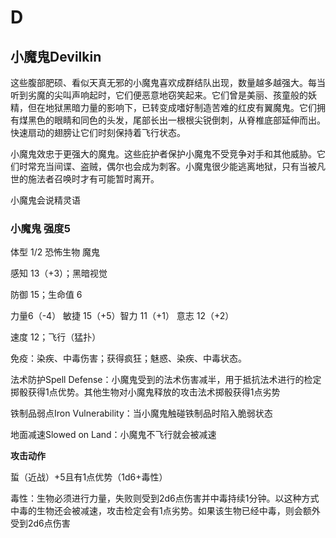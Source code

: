 # D

## 小魔鬼Devilkin

这些腹部肥硕、看似天真无邪的小魔鬼喜欢成群结队出现，数量越多越强大。每当听到劣魔的尖叫声响起时，它们便恶意地窃笑起来。它们曾是美丽、孩童般的妖精，但在地狱黑暗力量的影响下，已转变成嗜好制造苦难的红皮有翼魔鬼。它们拥有煤黑色的眼睛和同色的头发，尾部长出一根根尖锐倒刺，从脊椎底部延伸而出。快速扇动的翅膀让它们时刻保持着飞行状态。

小魔鬼效忠于更强大的魔鬼。这些庇护者保护小魔鬼不受竞争对手和其他威胁。它们时常充当间谍、盗贼，偶尔也会成为刺客。小魔鬼很少能逃离地狱，只有当被凡世的施法者召唤时才有可能暂时离开。

小魔鬼会说精灵语

### 小魔鬼 强度5

体型 1/2 恐怖生物 魔鬼

感知 13（+3）；黑暗视觉

防御 15；生命值 6

力量6（-4） 敏捷 15（+5）智力 11（+1） 意志 12（+2）

速度 12；飞行（猛扑）

免疫：染疾、中毒伤害；获得疯狂；魅惑、染疾、中毒状态。

法术防护Spell
Defense：小魔鬼受到的法术伤害减半，用于抵抗法术进行的检定掷骰获得1点优势。其他生物对小魔鬼释放的攻击法术掷骰获得1点劣势

铁制品弱点Iron Vulnerability：当小魔鬼触碰铁制品时陷入脆弱状态

地面减速Slowed on Land：小魔鬼不飞行就会被减速

**攻击动作**

蜇（近战）+5且有1点优势（1d6+毒性）

毒性：生物必须进行力量，失败则受到2d6点伤害并中毒持续1分钟。以这种方式中毒的生物还会被减速，攻击检定会有1点劣势。如果该生物已经中毒，则会额外受到2d6点伤害
